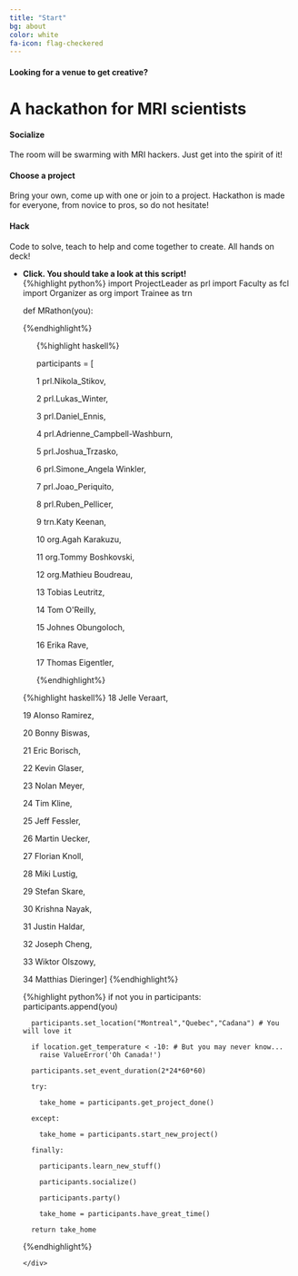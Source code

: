 ```yaml
---
title: "Start"
bg: about
color: white
fa-icon: flag-checkered
---
```


#### Looking for a venue to get creative?

# A hackathon for MRI scientists
<div class="row features">
  <div class="col s12 m4 feature">
    <i class="fa fa-comments-o fa-4x">
    </i>
    <h4> Socialize </h4>
    <p class="feature-description"> The room will be swarming with MRI hackers. Just get into the spirit of it! </p>
  </div>
  <div class="col s12 m4 feature">
    <i class="fa fa-laptop fa-4x">
    </i>
    <h4> Choose a project </h4>
    <p class="feature-description"> Bring your own, come up with one or join to a project. Hackathon is made for everyone, from novice to pros, so do not hesitate!  </p>
  </div>
  <div class="col s12 m4 feature">
    <i class="fa fa-terminal fa-4x">
    </i>
    <h4> Hack </h4>
    <p class="feature-description"> Code to solve, teach to help and come together to create. All hands on deck!</p>
  </div>
</div>

<ul class="challenge collapsible" data-collapsible="accordion">
  <li>
    <div class="challenge-title collapsible-header"><i class="fa fa-terminal fa-5x"></i><b>Click. You should take a look at this script!</b></div>
    <div class="challenge-body collapsible-body">
     
<div class="row">

<div class="col s12 feature2">
{%highlight python%}
import ProjectLeader as prl
import Faculty  as fcl
import Organizer as org
import Trainee as trn 

def MRathon(you):

{%endhighlight%}
</div>
  
<div class="col s6 feature2">
  <ul>
  {%highlight haskell%}

  participants = [

  1  prl.Nikola_Stikov,

  2  prl.Lukas_Winter,

  3  prl.Daniel_Ennis,

  4  prl.Adrienne_Campbell-Washburn,

  5  prl.Joshua_Trzasko,

  6  prl.Simone_Angela Winkler,

  7  prl.Joao_Periquito,

  8  prl.Ruben_Pellicer,

  9  trn.Katy Keenan,

  10 org.Agah Karakuzu,

  11 org.Tommy Boshkovski,

  12 org.Mathieu Boudreau,

  13 Tobias Leutritz,

  14 Tom O'Reilly,

  15 Johnes Obungoloch,

  16 Erika Rave,

  17 Thomas Eigentler,

  {%endhighlight%}
  </ul>

  </div>
  <div class="col s6 feature2">
 {%highlight haskell%}
  18 Jelle Veraart,

  19 Alonso Ramirez,

  20 Bonny Biswas,

  21 Eric Borisch,

  22 Kevin Glaser,

  23 Nolan Meyer,

  24 Tim Kline,

  25 Jeff Fessler,

  26 Martin Uecker,

  27 Florian Knoll,

  28 Miki Lustig,

  29 Stefan Skare,

  30 Krishna Nayak,

  31 Justin Haldar,

  32 Joseph Cheng,

  33 Wiktor Olszowy,

  34 Matthias Dieringer]
  {%endhighlight%}
  </div>

  <div class="col s12 feature2">
{%highlight python%}
      if not you in participants: 
        participants.append(you)

      participants.set_location("Montreal","Quebec","Cadana") # You will love it
      
      if location.get_temperature < -10: # But you may never know... 
        raise ValueError('Oh Canada!')

      participants.set_event_duration(2*24*60*60) 
      
      try:
        
        take_home = participants.get_project_done() 
      
      except:
       
        take_home = participants.start_new_project()
     
      finally:
        
        participants.learn_new_stuff()

        participants.socialize() 

        participants.party() 

        take_home = participants.have_great_time()  
      
      return take_home 

{%endhighlight%}
</div>
    
  </div>

    
     
    </div>
  </li>
</ul>
